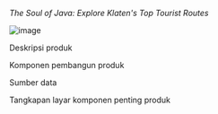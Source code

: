 *The Soul of Java: Explore Klaten's Top Tourist Routes*



![image](https://github.com/user-attachments/assets/2109bb80-2033-41cc-a905-841d9a15e90f)


Deskripsi produk




Komponen pembangun produk



Sumber data



Tangkapan layar komponen penting produk
